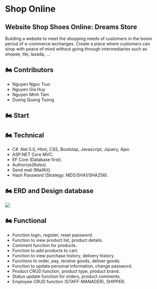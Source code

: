 # Shop Online
<h2>Website Shop Shoes Online: Dreams Store</h2>

Building a website to meet the shopping needs of customers in the boom period of e-commerce exchanges. 
Create a place where customers can shop with peace of mind without going through intermediaries such as shopee, tiki, lazada, ...

## 🏍 Contributors
- Nguyen Ngoc Truc
- Nguyen Gia Huy
- Nguyen Minh Tam
- Duong Quang Tuong

## 🏍 Start

## 🏍 Technical
- C# .Net 5.0, Html, CSS, Bootstap, Javascript, Jquery, Ajax.
- ASP.NET Core MVC.
- EF Core (Database first).
- Authorize(Roles).
- Send mail (MailKit).
- Hash Password (Strategy: MD5/SHA1/SHA256).

## 🏍 ERD and Design database
<img src="https://i.imgur.com/gn5Bcyy.jpg" />

## 🏍 Functional
- Function login, register, reset password.
- Function to view product list, product details.
- Comment function for products.
- Function to add products to cart.
- Function to view purchase history, delivery history.
- Functions to order, pay, receive goods, deliver goods.
- Function to update personal information, change password.
- Product CRUD function, product type, product brand.
- Status update function for orders, product comments.
- Employee CRUD function (STAFF-MANAGER), SHIPPER.
